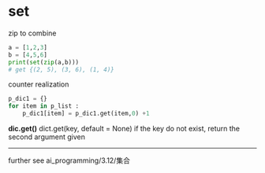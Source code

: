 # set
zip to combine
```python
a = [1,2,3]
b = [4,5,6]
print(set(zip(a,b)))
# get {(2, 5), (3, 6), (1, 4)}
```
counter realization
```python
p_dic1 = {}
for item in p_list :
    p_dic1[item] = p_dic1.get(item,0) +1
```
**dic.get()** 
dict.get(key, default = None)
if the key do not exist, return the second argument given

----
further see ai_programming/3.12/集合